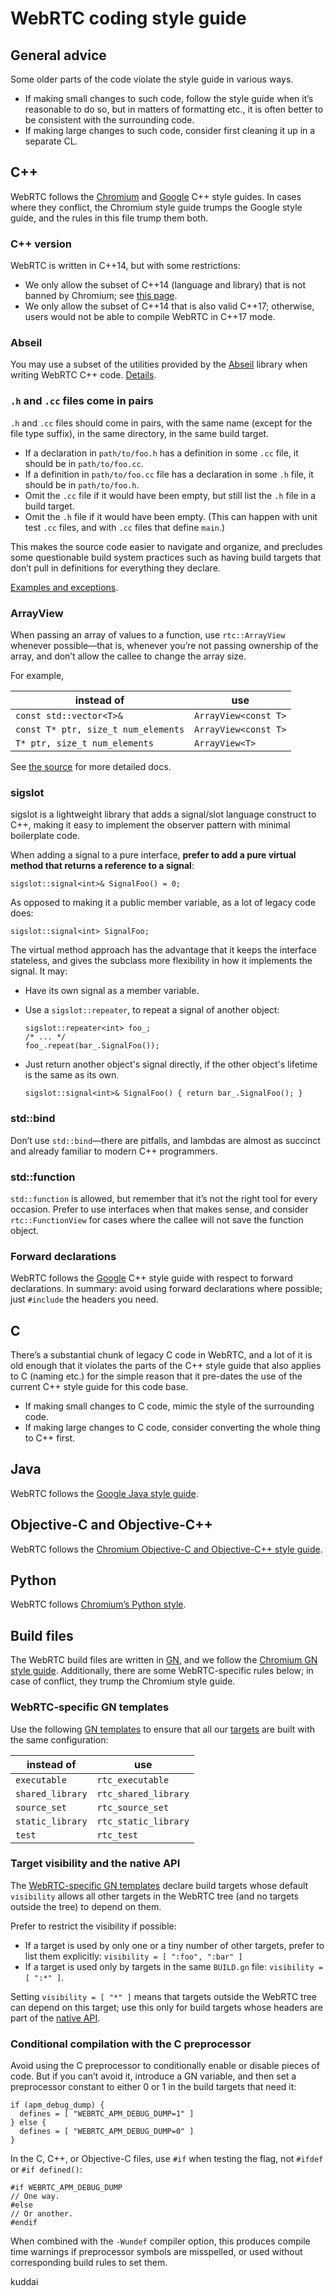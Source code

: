 # WebRTC coding style guide

## **General advice**

Some older parts of the code violate the style guide in various ways.

* If making small changes to such code, follow the style guide when
  it’s reasonable to do so, but in matters of formatting etc., it is
  often better to be consistent with the surrounding code.
* If making large changes to such code, consider first cleaning it up
  in a separate CL.

## **C++**

WebRTC follows the [Chromium][chr-style] and [Google][goog-style] C++
style guides. In cases where they conflict, the Chromium style guide
trumps the Google style guide, and the rules in this file trump them
both.

[chr-style]: https://chromium.googlesource.com/chromium/src/+/HEAD/styleguide/c++/c++.md
[goog-style]: https://google.github.io/styleguide/cppguide.html

### C++ version

WebRTC is written in C++14, but with some restrictions:

* We only allow the subset of C++14 (language and library) that is not
  banned by Chromium; see [this page][chromium-cpp].
* We only allow the subset of C++14 that is also valid C++17;
  otherwise, users would not be able to compile WebRTC in C++17 mode.

[chromium-cpp]: https://chromium-cpp.appspot.com/

### Abseil

You may use a subset of the utilities provided by the [Abseil][abseil]
library when writing WebRTC C++ code. [Details](abseil-in-webrtc.md).

[abseil]: https://abseil.io/about/

### <a name="h-cc-pairs"></a>`.h` and `.cc` files come in pairs

`.h` and `.cc` files should come in pairs, with the same name (except
for the file type suffix), in the same directory, in the same build
target.

* If a declaration in `path/to/foo.h` has a definition in some `.cc`
  file, it should be in `path/to/foo.cc`.
* If a definition in `path/to/foo.cc` file has a declaration in some
  `.h` file, it should be in `path/to/foo.h`.
* Omit the `.cc` file if it would have been empty, but still list the
  `.h` file in a build target.
* Omit the `.h` file if it would have been empty. (This can happen
  with unit test `.cc` files, and with `.cc` files that define
  `main`.)

This makes the source code easier to navigate and organize, and
precludes some questionable build system practices such as having
build targets that don’t pull in definitions for everything they
declare.

[Examples and exceptions](style-guide/h-cc-pairs.md).

### ArrayView

When passing an array of values to a function, use `rtc::ArrayView`
whenever possible—that is, whenever you’re not passing ownership of
the array, and don’t allow the callee to change the array size.

For example,

instead of                          | use
------------------------------------|---------------------
`const std::vector<T>&`             | `ArrayView<const T>`
`const T* ptr, size_t num_elements` | `ArrayView<const T>`
`T* ptr, size_t num_elements`       | `ArrayView<T>`

See [the source](api/array_view.h) for more detailed docs.

### sigslot

sigslot is a lightweight library that adds a signal/slot language
construct to C++, making it easy to implement the observer pattern
with minimal boilerplate code.

When adding a signal to a pure interface, **prefer to add a pure
virtual method that returns a reference to a signal**:

```
sigslot::signal<int>& SignalFoo() = 0;
```

As opposed to making it a public member variable, as a lot of legacy
code does:

```
sigslot::signal<int> SignalFoo;
```

The virtual method approach has the advantage that it keeps the
interface stateless, and gives the subclass more flexibility in how it
implements the signal. It may:

* Have its own signal as a member variable.
* Use a `sigslot::repeater`, to repeat a signal of another object:

  ```
  sigslot::repeater<int> foo_;
  /* ... */
  foo_.repeat(bar_.SignalFoo());
  ```
* Just return another object's signal directly, if the other object's
  lifetime is the same as its own.

  ```
  sigslot::signal<int>& SignalFoo() { return bar_.SignalFoo(); }
  ```

### std::bind

Don’t use `std::bind`—there are pitfalls, and lambdas are almost as
succinct and already familiar to modern C++ programmers.

### std::function

`std::function` is allowed, but remember that it’s not the right tool
for every occasion. Prefer to use interfaces when that makes sense,
and consider `rtc::FunctionView` for cases where the callee will not
save the function object.

### Forward declarations

WebRTC follows the [Google][goog-forward-declarations] C++ style guide
with respect to forward declarations. In summary: avoid using forward
declarations where possible; just `#include` the headers you need.

[goog-forward-declarations]: https://google.github.io/styleguide/cppguide.html#Forward_Declarations

## **C**

There’s a substantial chunk of legacy C code in WebRTC, and a lot of
it is old enough that it violates the parts of the C++ style guide
that also applies to C (naming etc.) for the simple reason that it
pre-dates the use of the current C++ style guide for this code base.

* If making small changes to C code, mimic the style of the
  surrounding code.
* If making large changes to C code, consider converting the whole
  thing to C++ first.

## **Java**

WebRTC follows the [Google Java style guide][goog-java-style].

[goog-java-style]: https://google.github.io/styleguide/javaguide.html

## **Objective-C and Objective-C++**

WebRTC follows the
[Chromium Objective-C and Objective-C++ style guide][chr-objc-style].

[chr-objc-style]: https://chromium.googlesource.com/chromium/src/+/HEAD/styleguide/objective-c/objective-c.md

## **Python**

WebRTC follows [Chromium’s Python style][chr-py-style].

[chr-py-style]: https://chromium.googlesource.com/chromium/src/+/HEAD/styleguide/styleguide.md#python

## **Build files**

The WebRTC build files are written in [GN][gn], and we follow
the [Chromium GN style guide][chr-gn-style]. Additionally, there are
some WebRTC-specific rules below; in case of conflict, they trump the
Chromium style guide.

[gn]: https://chromium.googlesource.com/chromium/src/tools/gn/
[chr-gn-style]: https://chromium.googlesource.com/chromium/src/tools/gn/+/HEAD/docs/style_guide.md

### <a name="webrtc-gn-templates"></a>WebRTC-specific GN templates

Use the following [GN templates][gn-templ] to ensure that all
our [targets][gn-target] are built with the same configuration:

instead of       | use
-----------------|---------------------
`executable`     | `rtc_executable`
`shared_library` | `rtc_shared_library`
`source_set`     | `rtc_source_set`
`static_library` | `rtc_static_library`
`test`           | `rtc_test`

[gn-templ]: https://chromium.googlesource.com/chromium/src/tools/gn/+/HEAD/docs/language.md#Templates
[gn-target]: https://chromium.googlesource.com/chromium/src/tools/gn/+/HEAD/docs/language.md#Targets

### Target visibility and the native API

The [WebRTC-specific GN templates](#webrtc-gn-templates) declare build
targets whose default `visibility` allows all other targets in the
WebRTC tree (and no targets outside the tree) to depend on them.

Prefer to restrict the visibility if possible:

* If a target is used by only one or a tiny number of other targets,
  prefer to list them explicitly: `visibility = [ ":foo", ":bar" ]`
* If a target is used only by targets in the same `BUILD.gn` file:
  `visibility = [ ":*" ]`.

Setting `visibility = [ "*" ]` means that targets outside the WebRTC
tree can depend on this target; use this only for build targets whose
headers are part of the [native API](native-api.md).

### Conditional compilation with the C preprocessor

Avoid using the C preprocessor to conditionally enable or disable
pieces of code. But if you can’t avoid it, introduce a GN variable,
and then set a preprocessor constant to either 0 or 1 in the build
targets that need it:

```
if (apm_debug_dump) {
  defines = [ "WEBRTC_APM_DEBUG_DUMP=1" ]
} else {
  defines = [ "WEBRTC_APM_DEBUG_DUMP=0" ]
}
```

In the C, C++, or Objective-C files, use `#if` when testing the flag,
not `#ifdef` or `#if defined()`:

```
#if WEBRTC_APM_DEBUG_DUMP
// One way.
#else
// Or another.
#endif
```

When combined with the `-Wundef` compiler option, this produces
compile time warnings if preprocessor symbols are misspelled, or used
without corresponding build rules to set them.

kuddai
